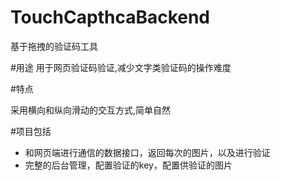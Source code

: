 # TouchCapthcaBackend
基于拖拽的验证码工具

#用途
用于网页验证码验证,减少文字类验证码的操作难度

#特点

采用横向和纵向滑动的交互方式,简单自然

#项目包括

- 和网页端进行通信的数据接口，返回每次的图片，以及进行验证
- 完整的后台管理，配置验证的key，配置供验证的图片


